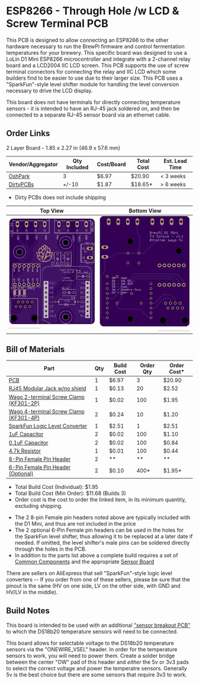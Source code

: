 ESP8266 - Through Hole /w LCD & Screw Terminal PCB
==================================================

This PCB is designed to allow connecting an ESP8266 to the other hardware necessary to run the BrewPi firmware and control fermentation temperatures for your brewery. This specific board was designed to use a LoLin D1 Mini ESP8266 microcontroller and integrate with a 2-channel relay board and a LCD2004 IIC LCD screen. This PCB supports the use of screw terminal connectors for connecting the relay and IIC LCD which some builders find to be easier to use due to their larger size. This PCB uses a "SparkFun"-style level shifter module for handling the level conversion necessary to drive the LCD display.

This board does not have terminals for directly connecting temperature sensors - it is intended to have an RJ-45 jack soldered on, and then be connected to a separate RJ-45 sensor board via an ethernet cable. 


Order Links
-----------

2 Layer Board - 1.85 x 2.27 in (46.9 x 57.6 mm)

| Vendor/Aggregator                                            | Qty Included | Cost/Board | Total Cost | Est. Lead Time |
| ------------------------------------------------------------ | ------------ | ---------- | ---------- | -------------- |
| [OshPark](https://oshpark.com/shared_projects/OmKNGkVm)      | 3            | $6.97      | $20.90     | < 3 weeks      |
| [DirtyPCBs](https://dirtypcbs.com/store/designer/details/Thorrak/6451/brewpi-esp8266-lcd-th-screws-v1-1) | +/-10        | $1.87      | $18.65*    | > 6 weeks      |

- Dirty PCBs does not include shipping

| Top View          | Bottom View          |
| ----------------- |:--------------------:|
| ![Board Top][top] | ![Board Bottom][bot] |

[top]: imgs/LCD%20TH%20Screws%20Top.png "Board Top"
[bot]: imgs/LCD%20TH%20Screws%20Bottom.png "Board Bottom"


Bill of Materials
------------------------------

| Part                                                         | Qty  | Build Cost | Order Qty | Order Cost* |
| ------------------------------------------------------------ | ---- | ---------- | --------- | ----------- |
| [PCB](https://oshpark.com/shared_projects/OmKNGkVm)          | 1    | $6.97      | 3         | $20.90      |
| [RJ45 Modular Jack w/no shield](https://www.aliexpress.com/item/32736146888.html) | 1    | $0.13      | 20        | $2.52       |
| [Wago 2-terminal Screw Clamp (KF301-2P)](https://www.aliexpress.com/item/32700056337.html) | 1    | $0.02      | 100       | $1.95       |
| [Wago 4-terminal Screw Clamp (KF301-4P)](https://www.aliexpress.com/item/32828459901.html) | 2    | $0.24      | 10        | $1.20       |
| [SparkFun Logic Level Converter](https://www.sparkfun.com/products/12009) | 1    | $2.51      | 1         | $2.51       |
| [1uF Capacitor](https://www.aliexpress.com/item/4000395699194.html) | 2    | $0.02      | 100       | $1.10       |
| [0.1uF Capacitor](https://www.aliexpress.com/item/4000395699194.html) | 2    | $0.02      | 100       | $0.84       |
| [4.7k Resistor](https://www.aliexpress.com/item/33025939683.html) | 1    | $0.01      | 100       | $0.44       |
| [8-Pin Female Pin Header](https://www.aliexpress.com/item/32993182990.html) | 2    | **         | **        | **          |
| [6-Pin Female Pin Header (Optional)](https://www.aliexpress.com/item/32993182990.html) | 2    | $0.10      | 400*      | $1.95*      |

* Total Build Cost (Individual): $1.95
* Total Build Cost (Min Order): $11.68 (Builds 3)
* Order cost is the cost to order the linked item, in its minimum quantity, excluding shipping.

- The 2 8-pin Female pin headers noted above are typically included with the D1 Mini, and thus are not included in the price
- The 2 optional 6-Pin Female pin headers can be used in the holes for the SparkFun level shifter, thus allowing it to be replaced at a later date if needed. If omitted, the level shifter's male pins can be soldered directly through the holes in the PCB.
- In addition to the parts list above a complete build requires a set of [Common Components](Common%20Components.md) and the appropriate [Sensor Board](../BrewPi%20Sensor%20Boards/README.md)

There are sellers on AliExpress that sell "SparkFun"-style logic level converters -- If you order from one of these sellers, please be sure that the pinout is the same (HV on one side, LV on the other side, with GND and HV/LV in the middle).



Build Notes
-----------

This board is intended to be used with an additional ["sensor breakout PCB"](../BrewPi%20Sensor%20Boards/README.md) to which the DS18b20 temperature sensors will need to be connected. 

This board allows for selectable voltage to the DS18b20 temperature sensors via the "ONEWIRE_VSEL" header. In order for the temperature sensors to work, you will need to power them. Create a solder bridge between the center "OW" pad of this header and *either* the 5v or 3v3 pads to select the correct voltage and power the temperatre sensors. Generally 5v is the best choice but there are some sensors that require 3v3 to work.



